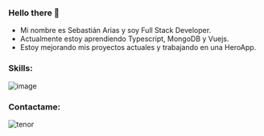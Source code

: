 ### Hello there 👋
- Mi nombre es Sebastián Arias y soy Full Stack Developer.
-  Actualmente estoy aprendiendo Typescript, MongoDB y Vuejs.
-  Estoy mejorando mis proyectos actuales y trabajando en una HeroApp.
 ### Skills:
![image](https://user-images.githubusercontent.com/76535680/144925152-75bb643e-b028-46d9-a229-418fa430b789.png)


 ### Contactame:
 
![tenor](https://2.bp.blogspot.com/-V46BHhgXtAg/VqafDb8v0dI/AAAAAAAAABo/sT03F3I5D64/s400/imagenes-con-movimiento-de-informatica-4.gif)

 
 
<!--
**serjtankian/serjtankian** is a ✨ _special_ ✨ repository because its `README.md` (this file) appears on your GitHub profile.

Here are some ideas to get you started:

- 🔭 I’m currently working on ...
- 🌱 I’m currently learning ...
- 👯 I’m looking to collaborate on ...
- 🤔 I’m looking for help with ...
- 💬 Ask me about ...
- 📫 How to reach me: ...
- 😄 Pronouns: ...
- ⚡ Fun fact: ...
-->
